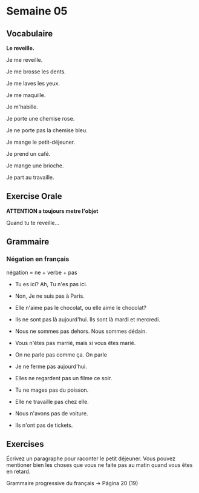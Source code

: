 
# Semaine 05

## Vocabulaire

**Le reveille.**

Je me reveille.

Je me brosse les dents.

Je me laves les yeux.

Je me maquille.

Je m'habille.

Je porte une chemise rose.

Je ne porte pas la chemise bleu.

Je mange le petit-déjeuner.

Je prend un café.

Je mange une brioche.

Je part au travaille.


## Exercise Orale

**ATTENTION a toujours metre l'objet**

Quand tu te reveille...

## Grammaire

### Négation en français

négation = ne + verbe + pas

* Tu es ici? Ah, Tu n'es pas ici.

* Non, Je ne suis pas à Paris.

* Elle n'aime pas le chocolat, ou elle aime le chocolat?

* Ils ne sont pas là aujourd'hui. Ils sont là mardi et mercredi.

* Nous ne sommes pas dehors. Nous sommes dédain.

* Vous n'êtes pas marrié, mais si vous êtes marié.

* On ne parle pas comme ça. On parle 

* Je ne ferme pas aujourd'hui.

* Elles ne regardent pas un filme ce soir.

* Tu ne mages pas du poisson.

* Elle ne travaille pas chez elle.

* Nous n'avons pas de voiture.

* Ils n'ont pas de tickets.

## Exercises

Écrivez un paragraphe pour raconter le petit déjeuner.
Vous pouvez mentioner bien les choses que vous ne faite pas au matin quand vous êtes en retard.

Grammaire progressive du français -> Página 20 (19)



